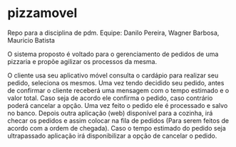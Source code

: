 pizzamovel
==========

Repo para a disciplina de pdm. Equipe: Danilo Pereira, Wagner Barbosa, Mauricio Batista

O sistema proposto é voltado para o gerenciamento de pedidos de uma pizzaria e propõe agilizar os processos da mesma. 

O cliente usa seu aplicativo móvel consulta o cardápio para realizar seu pedido, seleciona os mesmos.
Uma vez tendo decidido seu pedido, antes de confirmar o cliente receberá uma mensagem com o tempo estimado e o valor total.
Caso seja de acordo ele confirma o pedido, caso contrário poderá cancelar a opção.
Uma vez feito o pedido ele é processado e salvo no banco.
Depois outra aplicação (web) disponível para a cozinha, irá checar os pedidos e assim colocar na fila de pedidos
(Para serem feitos de acordo com a ordem de chegada).
Caso o tempo estimado do pedido seja ultrapassado aplicação irá disponibilizar a opção de cancelar o pedido. 



